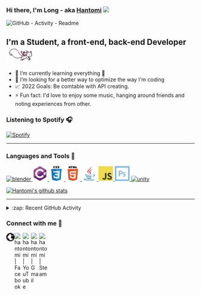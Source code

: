 ### Hi there, I'm Long - aka [Hantomi][website] <img src="https://raw.githubusercontent.com/MartinHeinz/MartinHeinz/master/wave.gif" width="30px">

![GitHub - Activity - Readme](https://github.com/hantomi/hantomi/workflows/GitHub%20-%20Activity%20-%20Readme/badge.svg?branch=main)

## I'm a Student, a front-end, back-end Developer  <img height="40" src="util/kyubey.gif"/>

- 🌱 I’m currently learning everything 🤣
- 📝 I’m looking for a better way to optimize the way I'm coding 
- 📈 2022 Goals: Be comtable with API creating.
- ⚡ Fun fact: I'd love to enjoy some music, hanging around friends and noting experiences from other.

### Listening to Spotify 🎧

[![Spotify](https://novatorem-spotify-hantomi.vercel.app/api/spotify)](https://open.spotify.com/user/3747f81a9f954d2aaf648e2d6b556d5c)

---

<h3 align="left">Languages and Tools 🐡</h3>
<p align="left"> <a href="https://www.blender.org/" target="_blank"> <img src="https://download.blender.org/branding/community/blender_community_badge_white.svg" alt="blender" width="40" height="40"/> </a> <a href="https://www.w3schools.com/cs/" target="_blank"> <img src="https://raw.githubusercontent.com/devicons/devicon/master/icons/csharp/csharp-original.svg" alt="csharp" width="40" height="40"/> </a> <a href="https://www.w3schools.com/css/" target="_blank"> <img src="https://raw.githubusercontent.com/devicons/devicon/master/icons/css3/css3-original-wordmark.svg" alt="css3" width="40" height="40"/> </a> <a href="https://www.w3.org/html/" target="_blank"> <img src="https://raw.githubusercontent.com/devicons/devicon/master/icons/html5/html5-original-wordmark.svg" alt="html5" width="40" height="40"/> </a> <a href="https://www.java.com" target="_blank"> <img src="https://raw.githubusercontent.com/devicons/devicon/master/icons/java/java-original.svg" alt="java" width="40" height="40"/> </a> <a href="https://developer.mozilla.org/en-US/docs/Web/JavaScript" target="_blank"> <img src="https://raw.githubusercontent.com/devicons/devicon/master/icons/javascript/javascript-original.svg" alt="javascript" width="40" height="40"/> </a> <a href="https://www.photoshop.com/en" target="_blank"> <img src="https://raw.githubusercontent.com/devicons/devicon/master/icons/photoshop/photoshop-line.svg" alt="photoshop" width="40" height="40"/> </a> <a href="https://unity.com/" target="_blank"> <img src="https://www.vectorlogo.zone/logos/unity3d/unity3d-icon.svg" alt="unity" width="40" height="40"/> </a> </p>


[![Hantomi's github stats](https://github-stats-for-readme.hantomi.vercel.app/api?username=hantomi&show_icons=true&theme=radical&layout=compact)](https://github.com/hantomi)

---

<details>
  <summary>:zap: Recent GitHub Activity</summary>
  
<!--START_SECTION:activity-->
1. ❗️ Opened issue [#1](https://github.com/hantomi/hantomi/issues/1) in [hantomi/hantomi](https://github.com/hantomi/hantomi)
<!--END_SECTION:activity-->

</details>


### Connect with me 👐

[<img align="left" alt="github/hantomi" width="22px" src="https://raw.githubusercontent.com/iconic/open-iconic/master/svg/globe.svg" />][website]
[<img align="left" alt="hantomi | Facebook" width="22px" src="https://cdn.jsdelivr.net/npm/simple-icons@3.13.0/icons/facebook.svg" />][facebook]
[<img align="left" alt="hantomi | YouTube" width="22px" src="https://cdn.jsdelivr.net/npm/simple-icons@v3/icons/youtube.svg" />][youtube]
[<img align="left" alt="hantomi | Gmail" width="22px" src="https://cdn.jsdelivr.net/npm/simple-icons@3.13.0/icons/gmail.svg" />][gmail]
[<img align="left" alt="hantomi | Steam" width="22px" src="https://cdn.jsdelivr.net/npm/simple-icons@3.13.0/icons/steam.svg" />][steam]


<br />
<br />

[website]: https://github.com/hantomi
[youtube]: https://www.youtube.com/channel/UCadVLV4Icg1dWZBTPnYed4Q
[facebook]: https://www.facebook.com/long.hanto
[gmail]: mailto:redragon12371@gmail.com
[steam]: https://steamcommunity.com/id/hantomi2690/
